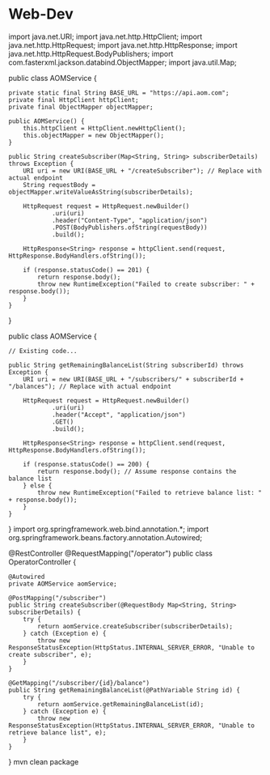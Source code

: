 # Web-Dev
import java.net.URI;
import java.net.http.HttpClient;
import java.net.http.HttpRequest;
import java.net.http.HttpResponse;
import java.net.http.HttpRequest.BodyPublishers;
import com.fasterxml.jackson.databind.ObjectMapper;
import java.util.Map;

public class AOMService {

    private static final String BASE_URL = "https://api.aom.com"; 
    private final HttpClient httpClient;
    private final ObjectMapper objectMapper;

    public AOMService() {
        this.httpClient = HttpClient.newHttpClient();
        this.objectMapper = new ObjectMapper();
    }

    public String createSubscriber(Map<String, String> subscriberDetails) throws Exception {
        URI uri = new URI(BASE_URL + "/createSubscriber"); // Replace with actual endpoint
        String requestBody = objectMapper.writeValueAsString(subscriberDetails);

        HttpRequest request = HttpRequest.newBuilder()
                .uri(uri)
                .header("Content-Type", "application/json")
                .POST(BodyPublishers.ofString(requestBody))
                .build();

        HttpResponse<String> response = httpClient.send(request, HttpResponse.BodyHandlers.ofString());
        
        if (response.statusCode() == 201) {
            return response.body(); 
            throw new RuntimeException("Failed to create subscriber: " + response.body());
        }
    }
}

public class AOMService {

    // Existing code...

    public String getRemainingBalanceList(String subscriberId) throws Exception {
        URI uri = new URI(BASE_URL + "/subscribers/" + subscriberId + "/balances"); // Replace with actual endpoint

        HttpRequest request = HttpRequest.newBuilder()
                .uri(uri)
                .header("Accept", "application/json")
                .GET()
                .build();

        HttpResponse<String> response = httpClient.send(request, HttpResponse.BodyHandlers.ofString());
        
        if (response.statusCode() == 200) {
            return response.body(); // Assume response contains the balance list
        } else {
            throw new RuntimeException("Failed to retrieve balance list: " + response.body());
        }
    }
}
import org.springframework.web.bind.annotation.*;
import org.springframework.beans.factory.annotation.Autowired;

@RestController
@RequestMapping("/operator")
public class OperatorController {

    @Autowired
    private AOMService aomService;

    @PostMapping("/subscriber")
    public String createSubscriber(@RequestBody Map<String, String> subscriberDetails) {
        try {
            return aomService.createSubscriber(subscriberDetails);
        } catch (Exception e) {
            throw new ResponseStatusException(HttpStatus.INTERNAL_SERVER_ERROR, "Unable to create subscriber", e);
        }
    }

    @GetMapping("/subscriber/{id}/balance")
    public String getRemainingBalanceList(@PathVariable String id) {
        try {
            return aomService.getRemainingBalanceList(id);
        } catch (Exception e) {
            throw new ResponseStatusException(HttpStatus.INTERNAL_SERVER_ERROR, "Unable to retrieve balance list", e);
        }
    }
}
mvn clean package
